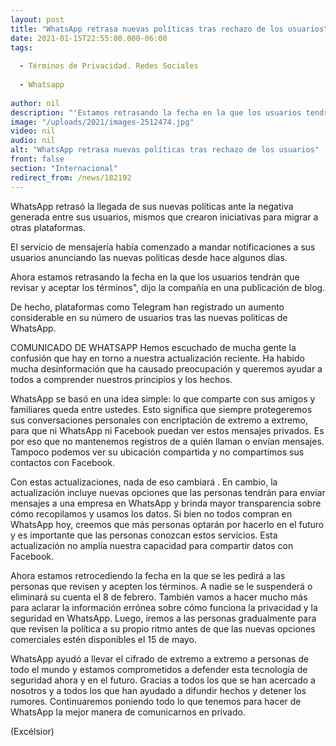 ```yaml
---
layout: post
title: "WhatsApp retrasa nuevas políticas tras rechazo de los usuarios"
date: 2021-01-15T22:55:00.000-06:00
tags:
  
  - Términos de Privacidad. Redes Sociales
  
  - Whatsapp
  
author: nil
description: "'Estamos retrasando la fecha en la que los usuarios tendrán que revisar y aceptar los términos', dijo la compañía en una publicación de blog."
image: "/uploads/2021/images-2512474.jpg"
video: nil
audio: nil
alt: "WhatsApp retrasa nuevas políticas tras rechazo de los usuarios"
front: false
section: "Internacional"
redirect_from: /news/182192
---
```


WhatsApp retrasó la llegada de sus nuevas políticas ante la negativa generada entre sus usuarios, mismos que crearon iniciativas para migrar a otras plataformas.

El servicio de mensajería había comenzado a mandar notificaciones a sus usuarios anunciando las nuevas políticas desde hace algunos días.

Ahora estamos retrasando la fecha en la que los usuarios tendrán que revisar y aceptar los términos", dijo la compañía en una publicación de blog.

De hecho, plataformas como Telegram han registrado un aumento considerable en su número de usuarios tras las nuevas políticas de WhatsApp.

 

COMUNICADO DE WHATSAPP
Hemos escuchado de mucha gente la confusión que hay en torno a nuestra actualización reciente. Ha habido mucha desinformación que ha causado preocupación y queremos ayudar a todos a comprender nuestros principios y los hechos.

WhatsApp se basó en una idea simple: lo que comparte con sus amigos y familiares queda entre ustedes. Esto significa que siempre protegeremos sus conversaciones personales con encriptación de extremo a extremo, para que ni WhatsApp ni Facebook puedan ver estos mensajes privados. Es por eso que no mantenemos registros de a quién llaman o envían mensajes. Tampoco podemos ver su ubicación compartida y no compartimos sus contactos con Facebook.

Con estas actualizaciones, nada de eso cambiará . En cambio, la actualización incluye nuevas opciones que las personas tendrán para enviar mensajes a una empresa en WhatsApp y brinda mayor transparencia sobre cómo recopilamos y usamos los datos. Si bien no todos compran en WhatsApp hoy, creemos que más personas optarán por hacerlo en el futuro y es importante que las personas conozcan estos servicios. Esta actualización no amplía nuestra capacidad para compartir datos con Facebook.

Ahora estamos retrocediendo la fecha en la que se les pedirá a las personas que revisen y acepten los términos. A nadie se le suspenderá o eliminará su cuenta el 8 de febrero. También vamos a hacer mucho más para aclarar la información errónea sobre cómo funciona la privacidad y la seguridad en WhatsApp. Luego, iremos a las personas gradualmente para que revisen la política a su propio ritmo antes de que las nuevas opciones comerciales estén disponibles el 15 de mayo.

WhatsApp ayudó a llevar el cifrado de extremo a extremo a personas de todo el mundo y estamos comprometidos a defender esta tecnología de seguridad ahora y en el futuro. Gracias a todos los que se han acercado a nosotros y a todos los que han ayudado a difundir hechos y detener los rumores. Continuaremos poniendo todo lo que tenemos para hacer de WhatsApp la mejor manera de comunicarnos en privado.

(Excélsior)